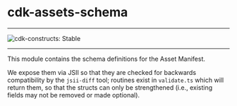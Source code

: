 # cdk-assets-schema
<!--BEGIN STABILITY BANNER-->
---

![cdk-constructs: Stable](https://img.shields.io/badge/cdk--constructs-stable-success.svg?style=for-the-badge)

---
<!--END STABILITY BANNER-->

This module contains the schema definitions for the Asset Manifest.

We expose them via JSII so that they are checked for backwards compatibility
by the `jsii-diff` tool; routines exist in `validate.ts` which will return
them, so that the structs can only be strengthened (i.e., existing fields
may not be removed or made optional).
